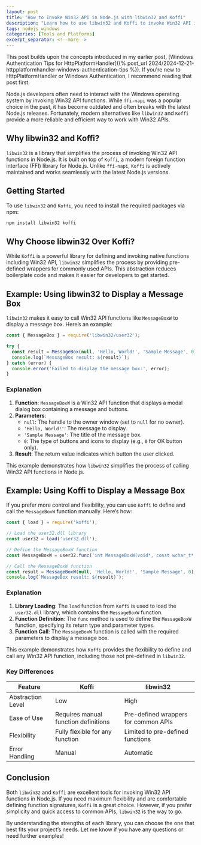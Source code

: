 ```yaml
---
layout: post
title: "How to Invoke Win32 API in Node.js with libwin32 and Koffi"
description: "Learn how to use libwin32 and Koffi to invoke Win32 API in Node.js applications, providing a modern and reliable alternative to ffi-napi."
tags: nodejs windows
categories: [Tools and Platforms]
excerpt_separator: <!--more-->
---
```


This post builds upon the concepts introduced in my earlier post, [Windows Authentication Tips for HttpPlatformHandler]({% post_url 2024/2024-12-21-httpplatformhandler-windows-authentication-tips %}). If you're new to HttpPlatformHandler or Windows Authentication, I recommend reading that post first.

Node.js developers often need to interact with the Windows operating system by invoking Win32 API functions. While `ffi-napi` was a popular choice in the past, it has become outdated and often breaks with the latest Node.js releases. Fortunately, modern alternatives like `libwin32` and `Koffi` provide a more reliable and efficient way to work with Win32 APIs.

<!--more-->

## Why libwin32 and Koffi?

`libwin32` is a library that simplifies the process of invoking Win32 API functions in Node.js. It is built on top of `Koffi`, a modern foreign function interface (FFI) library for Node.js. Unlike `ffi-napi`, `Koffi` is actively maintained and works seamlessly with the latest Node.js versions.

## Getting Started

To use `libwin32` and `Koffi`, you need to install the required packages via npm:

```bash
npm install libwin32 koffi
```

## Why Choose libwin32 Over Koffi?

While `Koffi` is a powerful library for defining and invoking native functions including Win32 API, `libwin32` simplifies the process by providing pre-defined wrappers for commonly used APIs. This abstraction reduces boilerplate code and makes it easier for developers to get started.

## Example: Using libwin32 to Display a Message Box

`libwin32` makes it easy to call Win32 API functions like `MessageBoxW` to display a message box. Here’s an example:

```javascript
const { MessageBox } = require('libwin32/user32');

try {
  const result = MessageBox(null, 'Hello, World!', 'Sample Message', 0);
  console.log(`MessageBox result: ${result}`);
} catch (error) {
  console.error('Failed to display the message box:', error);
}
```

### Explanation

1. **Function**: `MessageBoxW` is a Win32 API function that displays a modal dialog box containing a message and buttons.
2. **Parameters**:
   - `null`: The handle to the owner window (set to `null` for no owner).
   - `'Hello, World!'`: The message to display.
   - `'Sample Message'`: The title of the message box.
   - `0`: The type of buttons and icons to display (e.g., `0` for OK button only).
3. **Result**: The return value indicates which button the user clicked.

This example demonstrates how `libwin32` simplifies the process of calling Win32 API functions in Node.js.

## Example: Using Koffi to Display a Message Box

If you prefer more control and flexibility, you can use `Koffi` to define and call the `MessageBoxW` function manually. Here’s how:

```javascript
const { load } = require('koffi');

// Load the user32.dll library
const user32 = load('user32.dll');

// Define the MessageBoxW function
const MessageBoxW = user32.func('int MessageBoxW(void*, const wchar_t*, const wchar_t*, unsigned int)');

// Call the MessageBoxW function
const result = MessageBoxW(null, 'Hello, World!', 'Sample Message', 0);
console.log(`MessageBox result: ${result}`);
```

### Explanation

1. **Library Loading**: The `load` function from `Koffi` is used to load the `user32.dll` library, which contains the `MessageBoxW` function.
2. **Function Definition**: The `func` method is used to define the `MessageBoxW` function, specifying its return type and parameter types.
3. **Function Call**: The `MessageBoxW` function is called with the required parameters to display a message box.

This example demonstrates how `Koffi` provides the flexibility to define and call any Win32 API function, including those not pre-defined in `libwin32`.

### Key Differences

| Feature                | Koffi                              | libwin32                          |
|------------------------|------------------------------------|------------------------------------|
| Abstraction Level      | Low                                | High                              |
| Ease of Use            | Requires manual function definitions | Pre-defined wrappers for common APIs |
| Flexibility            | Fully flexible for any function    | Limited to pre-defined functions  |
| Error Handling         | Manual                            | Automatic                         |

## Conclusion

Both `libwin32` and `Koffi` are excellent tools for invoking Win32 API functions in Node.js. If you need maximum flexibility and are comfortable defining function signatures, `Koffi` is a great choice. However, if you prefer simplicity and quick access to common APIs, `libwin32` is the way to go.

By understanding the strengths of each library, you can choose the one that best fits your project’s needs. Let me know if you have any questions or need further examples!
